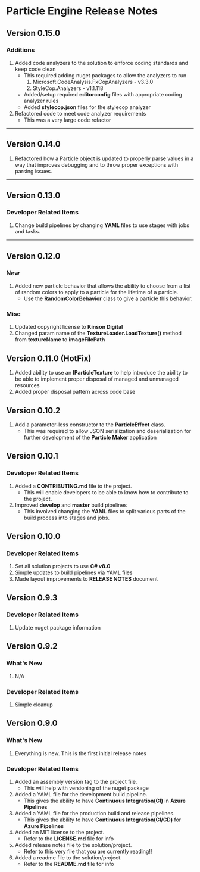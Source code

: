 # **Particle Engine Release Notes**

## **Version 0.15.0**

### **Additions**

1. Added code analyzers to the solution to enforce coding standards and keep code clean
   * This required adding nuget packages to allow the analyzers to run
		1. Microsoft.CodeAnalysis.FxCopAnalyzers - v3.3.0
		2. StyleCop.Analyzers - v1.1.118
   * Added/setup required **editorconfig** files with appropriate coding analyzer rules
   * Added **stylecop.json** files for the stylecop analyzer
2. Refactored code to meet code analyzer requirements
   * This was a very large code refactor

---

## **Version 0.14.0**

1. Refactored how a Particle object is updated to properly parse values in a way that improves debugging and to throw proper exceptions with parsing issues.

---

## **Version 0.13.0**

### **Developer Related Items**

1. Change build pipelines by changing **YAML** files to use stages with jobs and tasks.

---

## **Version 0.12.0**

### **New**

1. Added new particle behavior that allows the ability to choose from a list of random colors to apply to a particle for the lifetime of a particle.
   * Use the **RandomColorBehavior** class to give a particle this behavior.

### **Misc**

1. Updated copyright license to **Kinson Digital**
2. Changed param name of the **TextureLoader.LoadTexture()** method from **textureName** to **imageFilePath**


## **Version 0.11.0 (HotFix)**

1. Added ability to use an **IParticleTexture** to help introduce the ability to be able to implement proper disposal of managed and unmanaged resources
2. Added proper disposal pattern across code base


## **Version 0.10.2**

1. Add a parameter-less constructor to the **ParticleEffect** class.
   * This was required to allow JSON serialization and deserialization for further development of the **Particle Maker** application


## **Version 0.10.1**

### **Developer Related Items**

1. Added a **CONTRIBUTING.md** file to the project.
   * This will enable developers to be able to know how to contribute to the project.
2. Improved **develop** and **master** build pipelines
   * This involved changing the **YAML** files to split various parts of the build process into stages and jobs.


## **Version 0.10.0**

### **Developer Related Items**

1. Set all solution projects to use **C# v8.0**
2. Simple updates to build pipelines via YAML files
3. Made layout improvements to **RELEASE NOTES** document


## **Version 0.9.3**

### **Developer Related Items**

1. Update nuget package information


## **Version 0.9.2**

### **What's New**
1. N/A


### **Developer Related Items**

1. Simple cleanup


## **Version 0.9.0**

### **What's New**

1. Everything is new.  This is the first initial release notes


### **Developer Related Items**

1. Added an assembly version tag to the project file.
   * This will help with versioning of the nuget package
2. Added a YAML file for the development build pipeline.
   * This gives the ability to have **Continuous Integration(CI)** in **Azure Pipelines**
3. Added a YAML file for the production build and release pipelines.
   * This gives the ability to have **Continuous Integration(CI/CD)** for **Azure Pipelines**
4. Added an MIT license to the project.
   * Refer to the **LICENSE.md** file for info
5. Added release notes file to the solution/project.
   * Refer to this very file that you are currently reading!!
6. Added a readme file to the solution/project.
   * Refer to the **README.md** file for info
